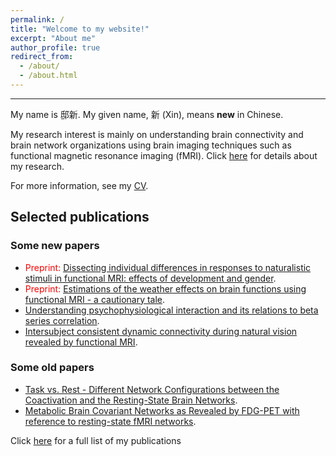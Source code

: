 ```yaml
---
permalink: /
title: "Welcome to my website!"
excerpt: "About me"
author_profile: true
redirect_from: 
  - /about/
  - /about.html
---
```


---
My name is 邸新. My given name, 新 (Xin), means **new** in Chinese.  

My research interest is mainly on understanding brain connectivity and brain network organizations using brain imaging techniques such as functional magnetic resonance imaging (fMRI). Click [here](https://www.dixin.info/research/) for details about my research.

For more information, see my [CV](https://www.dixin.info/files/CV_XinDi.pdf). 

## Selected publications
### Some new papers
* <span style="color:red">Preprint:</span> [Dissecting individual differences in responses to naturalistic stimuli in functional MRI: effects of development and gender](https://doi.org/10.1101/2020.05.01.073163).
* <span style="color:red">Preprint:</span> [Estimations of the weather effects on brain functions using functional MRI - a cautionary tale](https://doi.org/10.1101/646695). 
* [Understanding psychophysiological interaction and its relations to beta series correlation](https://doi.org/10.1007/s11682-020-00304-8). 
* [Intersubject consistent dynamic connectivity during natural vision revealed by functional MRI](https://doi.org/10.1016/j.neuroimage.2020.116698).

### Some old papers
* [Task vs. Rest - Different Network Configurations between the Coactivation and the Resting-State Brain Networks](https://doi.org/10.3389/fnhum.2013.00493).  
* [Metabolic Brain Covariant Networks as Revealed by FDG-PET with reference to resting-state fMRI networks](https://doi.org/10.1089/brain.2012.0086).

Click [here](https://www.dixin.info/publications/) for a full list of my publications
